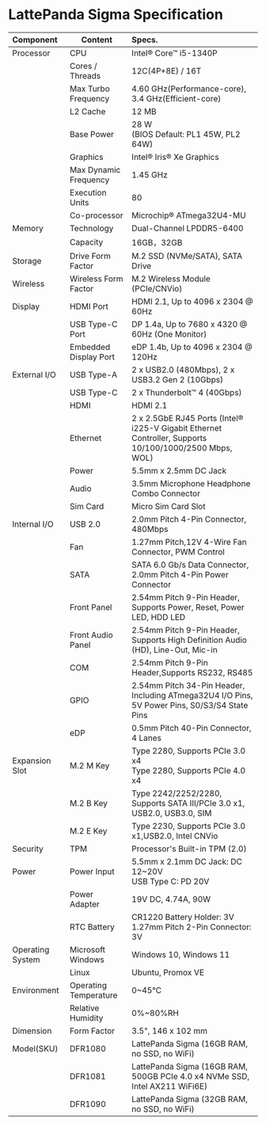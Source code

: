 # LattePanda Sigma Specification

| Component        | Content               | Specs.                                                       |
| :--------------- | --------------------- | :----------------------------------------------------------- |
| Processor        | CPU                   | Intel® Core™ i5-1340P                                        |
|                  | Cores / Threads       | 12C(4P+8E) / 16T                                             |
|                  | Max Turbo Frequency   | 4.60 GHz(Performance-core), 3.4 GHz(Efficient-core)          |
|                  | L2 Cache              | 12 MB                                                        |
|                  | Base Power            | 28 W  <br>(BIOS Default: PL1 45W, PL2 64W)                   |
|                  | Graphics              | Intel® Iris® Xe Graphics                                     |
|                  | Max Dynamic Frequency | 1.45 GHz                                                     |
|                  | Execution Units       | 80                                                           |
|                  | Co-processor          | Microchip® ATmega32U4-MU                                     |
| Memory           | Technology            | Dual-Channel LPDDR5-6400                                     |
|                  | Capacity              | 16GB，32GB                                                   |
| Storage          | Drive Form Factor     | M.2 SSD (NVMe/SATA), SATA Drive                              |
| Wireless         | Wireless Form Factor  | M.2 Wireless Module (PCIe/CNVio)                             |
| Display          | HDMI Port             | HDMI 2.1, Up to 4096 x 2304 @ 60Hz                           |
|                  | USB Type-C Port       | DP 1.4a, Up to 7680 x 4320 @ 60Hz (One Monitor)              |
|                  | Embedded Display Port | eDP 1.4b, Up to 4096 x 2304 @ 120Hz                          |
| External I/O     | USB Type-A            | 2 x USB2.0 (480Mbps), 2 x USB3.2 Gen 2 (10Gbps)              |
|                  | USB Type-C            | 2 x Thunderbolt™ 4 (40Gbps)                                  |
|                  | HDMI                  | HDMI 2.1                                                     |
|                  | Ethernet              | 2 x 2.5GbE RJ45 Ports (Intel® i225-V Gigabit Ethernet Controller, Supports 10/100/1000/2500 Mbps, WOL) |
|                  | Power                 | 5.5mm x 2.5mm DC Jack                                        |
|                  | Audio                 | 3.5mm Microphone Headphone Combo Connector                   |
|                  | Sim Card              | Micro Sim Card Slot                                          |
| Internal I/O     | USB 2.0               | 2.0mm Pitch 4-Pin Connector, 480Mbps                         |
|                  | Fan                   | 1.27mm Pitch,12V 4-Wire Fan Connector, PWM Control           |
|                  | SATA                  | SATA 6.0 Gb/s Data Connector, 2.0mm Pitch 4-Pin Power Connector |
|                  | Front Panel           | 2.54mm Pitch 9-Pin Header, Supports Power, Reset, Power LED, HDD LED |
|                  | Front Audio Panel     | 2.54mm Pitch 9-Pin Header, Supports High Definition Audio (HD), Line-Out, Mic-in |
|                  | COM                   | 2.54mm Pitch 9-Pin Header,Supports RS232, RS485              |
|                  | GPIO                  | 2.54mm Pitch 34-Pin Header, Including ATmega32U4 I/O Pins, 5V Power Pins, S0/S3/S4 State Pins |
|                  | eDP                   | 0.5mm Pitch 40-Pin Connector, 4 Lanes                        |
| Expansion Slot   | M.2 M Key             | Type 2280, Supports PCIe 3.0 x4<br>Type 2280, Supports PCIe 4.0 x4 |
|                  | M.2 B Key             | Type 2242/2252/2280, Supports SATA III/PCIe 3.0 x1, USB2.0, USB3.0, SIM |
|                  | M.2 E Key             | Type 2230, Supports PCIe 3.0 x1,USB2.0, Intel CNVio          |
| Security         | TPM                   | Processor's Built-in TPM (2.0)                               |
| Power            | Power Input           | 5.5mm x 2.1mm DC Jack: DC 12~20V <br>USB Type C: PD 20V      |
|                  | Power Adapter         | 19V DC, 4.74A, 90W                                           |
|                  | RTC Battery           | CR1220 Battery Holder: 3V <br>1.27mm Pitch 2-Pin Connector: 3V |
| Operating System | Microsoft Windows     | Windows 10, Windows 11                                       |
|                  | Linux                 | Ubuntu, Promox VE                                            |
| Environment      | Operating Temperature | 0~45℃                                                        |
|                  | Relative Humidity     | 0%~80%RH                                                     |
| Dimension        | Form Factor           | 3.5", 146 x 102 mm                                           |
| Model(SKU)       | DFR1080               | LattePanda Sigma (16GB RAM, no SSD, no WiFi)                 |
|                  | DFR1081               | LattePanda Sigma (16GB RAM, 500GB PCIe 4.0 x4 NVMe SSD, Intel AX211 WiFi6E) |
|                  | DFR1090               | LattePanda Sigma (32GB RAM, no SSD, no WiFi)                 |

